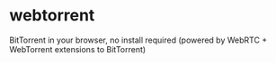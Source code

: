 webtorrent
==========

BitTorrent in your browser, no install required (powered by WebRTC + WebTorrent extensions to BitTorrent)
